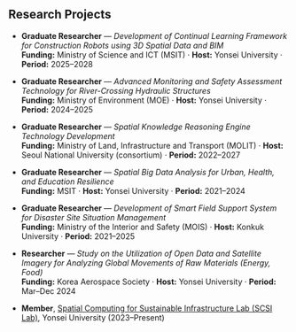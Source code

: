 ## Research Projects

- **Graduate Researcher** — *Development of Continual Learning Framework for Construction Robots using 3D Spatial Data and BIM*  
  **Funding:** Ministry of Science and ICT (MSIT) · **Host:** Yonsei University · **Period:** 2025–2028

- **Graduate Researcher** — *Advanced Monitoring and Safety Assessment Technology for River-Crossing Hydraulic Structures*  
  **Funding:** Ministry of Environment (MOE) · **Host:** Yonsei University · **Period:** 2024–2025

- **Graduate Researcher** — *Spatial Knowledge Reasoning Engine Technology Development*  
  **Funding:** Ministry of Land, Infrastructure and Transport (MOLIT) · **Host:** Seoul National University (consortium) · **Period:** 2022–2027

- **Graduate Researcher** — *Spatial Big Data Analysis for Urban, Health, and Education Resilience*  
  **Funding:** MSIT · **Host:** Yonsei University · **Period:** 2021–2024

- **Graduate Researcher** — *Development of Smart Field Support System for Disaster Site Situation Management*  
  **Funding:** Ministry of the Interior and Safety (MOIS) · **Host:** Konkuk University · **Period:** 2021–2025

- **Researcher** — *Study on the Utilization of Open Data and Satellite Imagery for Analyzing Global Movements of Raw Materials (Energy, Food)*  
  **Funding:** Korea Aerospace Society · **Host:** Yonsei University · **Period:** Mar–Dec 2024

- **Member**, [Spatial Computing for Sustainable Infrastructure Lab (SCSI Lab)](https://scsi.yonsei.ac.kr), Yonsei University (2023–Present)
